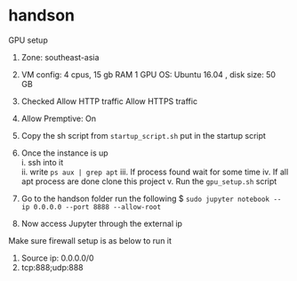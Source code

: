 # handson

GPU setup
1. Zone: southeast-asia
2. VM config:
  4 cpus, 15 gb RAM
  1 GPU
  OS: Ubuntu 16.04 , disk size: 50 GB
3. Checked
  Allow HTTP traffic
  Allow HTTPS traffic
4. Allow Premptive: On

6. Copy the sh script from ```startup_script.sh``` put in the startup script

7. Once the instance is up</br>
  i. ssh into it</br>
  ii. write ```ps aux | grep apt```
  iii. If process found wait for some time 
  iv. If all apt process are done clone this project
  v. Run the ```gpu_setup.sh``` script
  
 8. Go to the handson folder run the following
   $ ```sudo jupyter notebook --ip 0.0.0.0 --port 8888 --allow-root```
 
 9. Now access Jupyter through the external ip
 
Make sure firewall setup is as below to run it
1. Source ip: 0.0.0.0/0
2. tcp:888;udp:888
